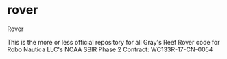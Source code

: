 # rover
Rover

This is the more or less official repository for all Gray's Reef Rover code for Robo Nautica LLC's NOAA SBIR Phase 2 Contract:
WC133R-17-CN-0054
